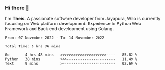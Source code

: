 ### Hi there 👋

I'm <b>Theis</b>. A passionate software developer from Jayapura, Who is currently focusing on Web platform development. Experience in Python Web Framework and Back end development using Golang.

 
 <!--START_SECTION:waka-->

```text
From: 07 November 2022 - To: 14 November 2022

Total Time: 5 hrs 36 mins

Go       4 hrs 48 mins   >>>>>>>>>>>>>>>>>>>>>----   85.82 %
Python   38 mins         >>>----------------------   11.49 %
Text     9 mins          >------------------------   02.69 %
```

<!--END_SECTION:waka-->
